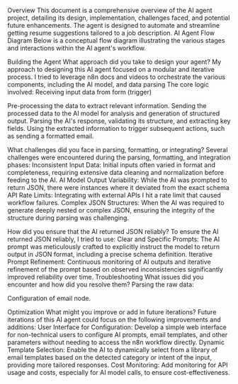 Overview
This document is a comprehensive overview of the AI agent project, detailing its design, implementation, challenges faced, and potential future enhancements. The agent is designed to automate and streamline getting resume suggestions tailored to a job description.
AI Agent Flow Diagram
Below is a conceptual flow diagram illustrating the various stages and interactions within the AI agent's workflow.

Building the Agent
What approach did you take to design your agent?
My approach to designing this AI agent focused on a modular and iterative process. I tried to leverage n8n docs and videos to orchestrate the various components, including the AI model, and data parsing 
The core logic involved:
Receiving input data from form (trigger)

Pre-processing the data to extract relevant information.
Sending the processed data to the AI model for analysis and generation of structured output.
Parsing the AI's response, validating its structure, and extracting key fields.
Using the extracted information to trigger subsequent actions, such as sending a formatted email.

What challenges did you face in parsing, formatting, or integrating?
Several challenges were encountered during the parsing, formatting, and integration phases:
Inconsistent Input Data: Initial inputs often varied in format and completeness, requiring extensive data cleaning and normalization before feeding to the AI. 
AI Model Output Variability: While the AI was prompted to return JSON, there were instances where it deviated from the exact schema 
API Rate Limits: Integrating with external APIs I hit a rate limit that caused workflow failures. 
Complex JSON Structures: When the AI was required to generate deeply nested or complex JSON, ensuring the integrity of the structure during parsing was challenging. 


How did you ensure that the AI returned JSON reliably?
To ensure the AI returned JSON reliably, I tried to use:
Clear and Specific Prompts: The AI prompt was meticulously crafted to explicitly instruct the model to return output in JSON format, including a precise schema definition. 
Iterative Prompt Refinement: Continuous monitoring of AI outputs and iterative refinement of the prompt based on observed inconsistencies significantly improved reliability over time.
Troubleshooting
What issues did you encounter and how did you resolve them?
Parsing the raw data:

Configuration of email node.

Optimization
What might you improve or add in future iterations?
Future iterations of this AI agent could focus on the following improvements and additions:
User Interface for Configuration: Develop a simple web interface for non-technical users to configure AI prompts, email templates, and other parameters without needing to access the n8n workflow directly.
Dynamic Template Selection: Enable the AI to dynamically select from a library of email templates based on the detected category or intent of the input, providing more tailored responses.
Cost Monitoring: Add monitoring for API usage and costs, especially for AI model calls, to ensure cost-effectiveness.


